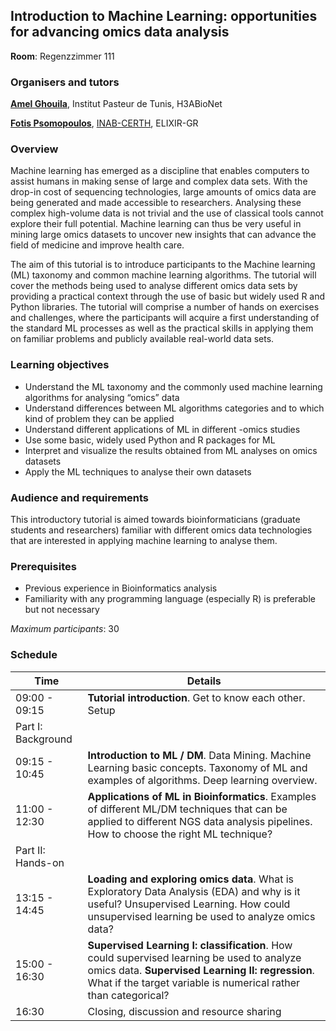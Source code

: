 ## Introduction to Machine Learning: opportunities for advancing omics data analysis

**Room**: Regenzzimmer 111

### Organisers and tutors

[**Amel Ghouila**](https://amelgh.github.io/about/), Institut Pasteur de Tunis, H3ABioNet

[**Fotis Psomopoulos**](https://fpsom.github.io/), [INAB-CERTH](http://inab.certh.gr), ELIXIR-GR

### Overview
Machine learning has emerged as a discipline that enables computers to assist humans in making sense of large and complex data sets. With the drop-in cost of sequencing technologies, large amounts of omics data are being generated and made accessible to researchers. Analysing these complex high-volume data is not trivial and the use of classical tools cannot explore their full potential. Machine learning can thus be very useful in mining large omics datasets to uncover new insights that can advance the field of medicine and improve health care.

The aim of this tutorial is to introduce participants to the Machine learning (ML) taxonomy and common machine learning algorithms. The tutorial will cover the methods being used to analyse different omics data sets by providing a practical context through the use of basic but widely used R and Python libraries. The tutorial will comprise a number of hands on exercises and challenges, where the participants will acquire a first understanding of the standard ML processes as well as the practical skills in applying them on familiar problems and publicly available real-world data sets.

### Learning objectives

- Understand the ML taxonomy and the commonly used machine learning algorithms for analysing “omics” data
- Understand differences between ML algorithms categories and to which kind of problem they can be applied
- Understand different applications of ML in different -omics studies
- Use some basic, widely used Python and R packages for ML
- Interpret and visualize the results obtained from ML analyses on omics datasets
- Apply the ML techniques to analyse their own datasets

### Audience and requirements

This introductory tutorial is aimed towards bioinformaticians (graduate students and researchers) familiar with different omics data technologies that are interested in applying machine learning to analyse them.

### Prerequisites

- Previous experience in Bioinformatics analysis
- Familiarity with any programming language (especially R) is preferable but not necessary

_Maximum participants_: 30

### Schedule

| Time  |  Details |
|--------|----------|
| 09:00 - 09:15	| **Tutorial introduction**. Get to know each other. Setup |
| Part I: Background | |
| 09:15 - 10:45	| **Introduction to ML / DM**. Data Mining. Machine Learning basic concepts.  Taxonomy of ML and examples of algorithms. Deep learning overview.
| 11:00 - 12:30	| **Applications of ML in Bioinformatics**. Examples of different ML/DM techniques that can be applied to different NGS data analysis pipelines. How to choose the right ML technique? |
| Part II: Hands-on | |
| 13:15 - 14:45 | **Loading and exploring omics data**. What is Exploratory Data Analysis (EDA) and why is it useful? Unsupervised Learning.  How could unsupervised learning be used to analyze omics data? |
| 15:00 - 16:30	| **Supervised Learning I: classification**. How could supervised learning be used to analyze omics data. **Supervised Learning II: regression**. What if the target variable is numerical rather than categorical?|
| 16:30	| Closing, discussion and resource sharing|
